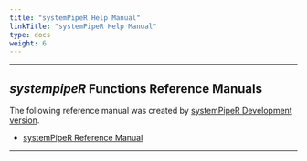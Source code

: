 ```yaml
---
title: "systemPipeR Help Manual"
linkTitle: "systemPipeR Help Manual"
type: docs
weight: 6
---
```


***** 
<style>
.td-content li a {
  font-size: 1.5rem;
}
</style>

## *systempipeR* Functions Reference Manuals

The following reference manual was created by [systemPipeR Development version](http://bioconductor.org/packages/devel/bioc/html/systemPipeR.html). 

- [systemPipeR Reference Manual](/spr/funcs/spr/reference)

*****






